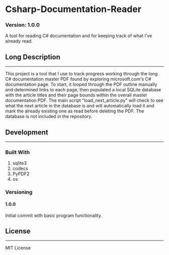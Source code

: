# Csharp-Documentation-Reader
### Version: 1.0.0
A tool for reading C# documentation and for keeping track of what I've
already read.

## Long Description
---
This project is a tool that I use to track progress working through the
long C# documentation master PDF found by exploring microsoft.com's
C# documentation page. To start, it looped through the PDF outline
manually and determined links to each page, then populated a local
SQLite database with the article titles and their page bounds within
the overall master documentation PDF. The main script
"load_next_article.py" will check to see what the next article in the
database is and will automatically load it and mark the already existing
one as read before deleting the PDF. The database is not included in
the repository.

## Development
---

### Built With

1. sqlite3
2. codecs
3. PyPDF2
4. os

### Versioning

#### 1.0.0

Initial commit with basic program functionality.

## License
---
MIT License